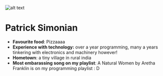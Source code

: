 ![alt text](http://ladieslearningcode.com/wp-content/uploads/2017/07/jen.jpg)
# Patrick Simonian

* __Favourite food__: Pizzaaaa
* __Experience with technology:__ over a year programming, many a years tinkering with electronics and machinery however!
* __Hometown__: a tiny village in rural india
* __Most embarassing song on my playlist__: A Natural Women by Aretha Franklin is on my programming playlist : D
